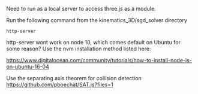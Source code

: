 Need to run as a local server to access three.js as a module.

Run the following command from the kinematics_3D/sgd_solver directory
```
http-server
```

http-server wont work on node 10, which comes default on Ubuntu for some reason? Use the nvm installation method listed here:

https://www.digitalocean.com/community/tutorials/how-to-install-node-js-on-ubuntu-16-04


Use the separating axis theorem for collision detection
https://github.com/pboechat/SAT.js?files=1

